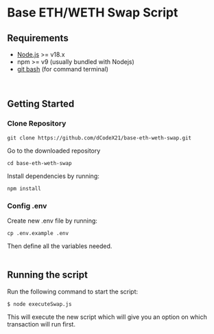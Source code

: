 # Base ETH/WETH Swap Script

## Requirements

- [Node.js](https://nodejs.org/en/download) >= v18.x
- npm >= v9 (usually bundled with Nodejs)
- [git bash](https://git-scm.com/downloads) (for command terminal)
<br/>

## Getting Started

### Clone Repository

```
git clone https://github.com/dCodeX21/base-eth-weth-swap.git
```

Go to the downloaded repository
```
cd base-eth-weth-swap
```

Install dependencies by running:

```
npm install
```

### Config .env

Create new .env file by running:

```
cp .env.example .env
```

Then define all the variables needed.
<br/>
<br/>

## Running the script

Run the following command to start the script:

```
$ node executeSwap.js
```

This will execute the new script which will give you an option on which transaction will run first.
